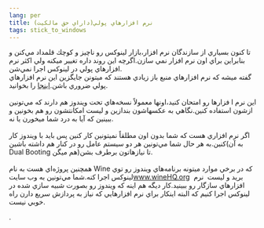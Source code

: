 ```yaml
---
lang: per
title: نرم افزارهاي پولي(داراي حق مالكيت)
tags: stick_to_windows
---
```

تا كنون بسياري از سازندگان نرم افزار،بازار لينوكس رو ناچيز و كوچك
قلمداد مي&zwnj;كنن و بنابراين براي اون نرم افزار نمي سازن.اگرچه اين
روند داره تغيير ميكنه ولي اكثر نرم افزارهاي پولي در لينوكس اجرا
نمي&zwnj;شن.<br />
گفته ميشه كه نرم افزارهاي منبع باز زيادي هستند كه ميتونن جايگزين اين نرم افزارهاي پولي ضروري باشن.<a href="../../items/warez/index_per.php">اينجا</a> را بخوانيد.<br />
<br />
اين نرم ا فزارها رو امتحان كنيد،اونها معمولاً نسخه&zwnj;هاي تحت ويندوز
هم دارند كه مي&zwnj;تونين ازشون استفاده كنين.نگاهي به عكسهاشون بندازين
و ليست امكانتشون رو هم بخونين و ببينين كه آيا به درد شما ميخورن يا نه.<br />
<br />
اگر نرم افزاري هست كه شما بدون اون مطلقاً نميتونين كار كنين پس بايد با
ويندوز كار كنين.به هر حال شما مي&zwnj;تونين هر دو سيستم عامل رو در كنار
هم داشته باشين(به آن Dual Booting هم ميگن)تا نيازهاتون برطرف بشن.<br />
<br />
همچنين پروژه&zwnj;اي هست به نام Wine كه در برخي موارد ميتونه
برنامه&zwnj;هاي ويندوز رو توي لينوكس اجرا كنه.شما مي&zwnj;تونين به وب
سايت<a href="http://www.winehq.org/">www.wineHQ.org</a>&nbsp; بريد و
ليست &nbsp;نرم افزارهاي سازگار رو ببينيد.كار ديگه هم اينه كه ويندوز رو
بصورت شبيه سازي شده در لينوكس اجرا كنيم كه البته اينكار براي نرم
افزارهايي كه نياز به پردازش سريع دارن راه خوبي نيست.

.



